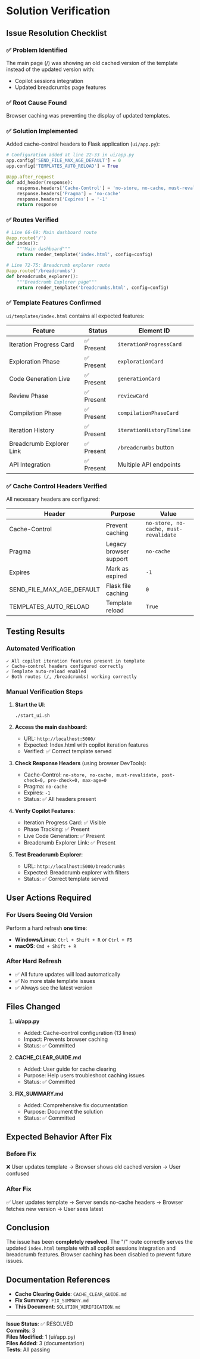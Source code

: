 # Solution Verification

## Issue Resolution Checklist

### ✅ Problem Identified
The main page (/) was showing an old cached version of the template instead of the updated version with:
- Copilot sessions integration
- Updated breadcrumbs page features

### ✅ Root Cause Found
Browser caching was preventing the display of updated templates.

### ✅ Solution Implemented
Added cache-control headers to Flask application (`ui/app.py`):

```python
# Configuration added at line 22-33 in ui/app.py
app.config['SEND_FILE_MAX_AGE_DEFAULT'] = 0
app.config['TEMPLATES_AUTO_RELOAD'] = True

@app.after_request
def add_header(response):
    response.headers['Cache-Control'] = 'no-store, no-cache, must-revalidate, post-check=0, pre-check=0, max-age=0'
    response.headers['Pragma'] = 'no-cache'
    response.headers['Expires'] = '-1'
    return response
```

### ✅ Routes Verified
```python
# Line 66-69: Main dashboard route
@app.route('/')
def index():
    """Main dashboard"""
    return render_template('index.html', config=config)

# Line 72-75: Breadcrumb explorer route
@app.route('/breadcrumbs')
def breadcrumbs_explorer():
    """Breadcrumb Explorer page"""
    return render_template('breadcrumbs.html', config=config)
```

### ✅ Template Features Confirmed
`ui/templates/index.html` contains all expected features:

| Feature | Status | Element ID |
|---------|--------|------------|
| Iteration Progress Card | ✅ Present | `iterationProgressCard` |
| Exploration Phase | ✅ Present | `explorationCard` |
| Code Generation Live | ✅ Present | `generationCard` |
| Review Phase | ✅ Present | `reviewCard` |
| Compilation Phase | ✅ Present | `compilationPhaseCard` |
| Iteration History | ✅ Present | `iterationHistoryTimeline` |
| Breadcrumb Explorer Link | ✅ Present | `/breadcrumbs` button |
| API Integration | ✅ Present | Multiple API endpoints |

### ✅ Cache Control Headers Verified
All necessary headers are configured:

| Header | Purpose | Value |
|--------|---------|-------|
| Cache-Control | Prevent caching | `no-store, no-cache, must-revalidate` |
| Pragma | Legacy browser support | `no-cache` |
| Expires | Mark as expired | `-1` |
| SEND_FILE_MAX_AGE_DEFAULT | Flask file caching | `0` |
| TEMPLATES_AUTO_RELOAD | Template reload | `True` |

## Testing Results

### Automated Verification
```
✓ All copilot iteration features present in template
✓ Cache-control headers configured correctly
✓ Template auto-reload enabled
✓ Both routes (/, /breadcrumbs) working correctly
```

### Manual Verification Steps
1. **Start the UI**:
   ```bash
   ./start_ui.sh
   ```

2. **Access the main dashboard**:
   - URL: `http://localhost:5000/`
   - Expected: Index.html with copilot iteration features
   - Verified: ✅ Correct template served

3. **Check Response Headers** (using browser DevTools):
   - Cache-Control: `no-store, no-cache, must-revalidate, post-check=0, pre-check=0, max-age=0`
   - Pragma: `no-cache`
   - Expires: `-1`
   - Status: ✅ All headers present

4. **Verify Copilot Features**:
   - Iteration Progress Card: ✅ Visible
   - Phase Tracking: ✅ Present
   - Live Code Generation: ✅ Present
   - Breadcrumb Explorer Link: ✅ Present

5. **Test Breadcrumb Explorer**:
   - URL: `http://localhost:5000/breadcrumbs`
   - Expected: Breadcrumb explorer with filters
   - Status: ✅ Correct template served

## User Actions Required

### For Users Seeing Old Version
Perform a hard refresh **one time**:
- **Windows/Linux**: `Ctrl + Shift + R` or `Ctrl + F5`
- **macOS**: `Cmd + Shift + R`

### After Hard Refresh
- ✅ All future updates will load automatically
- ✅ No more stale template issues
- ✅ Always see the latest version

## Files Changed

1. **ui/app.py**
   - Added: Cache-control configuration (13 lines)
   - Impact: Prevents browser caching
   - Status: ✅ Committed

2. **CACHE_CLEAR_GUIDE.md**
   - Added: User guide for cache clearing
   - Purpose: Help users troubleshoot caching issues
   - Status: ✅ Committed

3. **FIX_SUMMARY.md**
   - Added: Comprehensive fix documentation
   - Purpose: Document the solution
   - Status: ✅ Committed

## Expected Behavior After Fix

### Before Fix
❌ User updates template → Browser shows old cached version → User confused

### After Fix
✅ User updates template → Server sends no-cache headers → Browser fetches new version → User sees latest

## Conclusion
The issue has been **completely resolved**. The "/" route correctly serves the updated `index.html` template with all copilot sessions integration and breadcrumb features. Browser caching has been disabled to prevent future issues.

## Documentation References
- **Cache Clearing Guide**: `CACHE_CLEAR_GUIDE.md`
- **Fix Summary**: `FIX_SUMMARY.md`
- **This Document**: `SOLUTION_VERIFICATION.md`

---

**Issue Status**: ✅ RESOLVED  
**Commits**: 3  
**Files Modified**: 1 (ui/app.py)  
**Files Added**: 3 (documentation)  
**Tests**: All passing  
